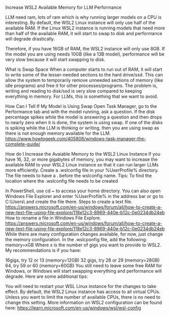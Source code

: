 Increase WSL2 Available Memory for LLM Performance

LLM need ram, lots of ram which is why running larger models on a CPU is interesting. By default, the WSL2 Linux instance will only use half of the available RAM. If the Linux WSL2 instance is running models that need more than half of the available RAM, it will start to swap to disk and performance will degrade drastically.

Therefore, if you have 16GB of RAM, the WSL2 instance will only use 8GB. If the model you are using needs 10GB (like a 13B model), performance will be very slow because it will start swapping to disk.

What is Swap Space
When a computer starts to run out of RAM, it will start to write some of the lesser-needed sections to the hard drive/ssd. This can allow the system to temporarily remove unneeded sections of memory (like idle programs) and free it for other processes/programs. The problem is, writing and reading to disk/ssd is very slow compared to keeping everything in memory. For LLMs, this is something that we want to avoid.

How Can I Tell If My Model is Using Swap
Open Task Manager, go to the Performance tab and with the model running, ask a question. If the disk percentage spikes while the model is answering a question and then drops to nearly zero when it is done, the system is using swap. If one of the disks is spiking while the LLM is thinking or writing, then you are using swap as there is not enough memory available for the LLM. https://www.howtogeek.com/405806/windows-task-manager-the-complete-guide/

How do I Increase the Avaiable Memory to the WSL2 Linux Instance
If you have 16, 32, or more gigabytes of memory, you may want to increase the available RAM to your WSL2 Linux instance so that it can run larger LLMs more efficiently. Create a .wslconfig file in your %UserProfile% directory. The file needs to have a . before the wslconfig name. Tips: To find the location where the .wslconfig file needs to be created

In PowerShell, use cd ~ to access your home directory.
You can also open Windows File Explorer and enter %UserProfile% in the address bar or go to C:\Users<YourUserName>\ and create the file there.
Steps to create a text file. https://answers.microsoft.com/en-us/windows/forum/all/how-to-create-a-new-text-file-using-file-explore/118e12c3-8969-440e-b12c-0e0234db24eb
How to rename a file in Windows File Explore. https://answers.microsoft.com/en-us/windows/forum/all/how-to-create-a-new-text-file-using-file-explore/118e12c3-8969-440e-b12c-0e0234db24eb
While there are many configuration changes available, for now, just change the memory configuration. In the .wslcponfig file, add the following: memory=xGB Where x is the number of gigs you want to provide to WSL2. My recommendations is if you have:

16gigs, try 12 or 13 (memory=12GB)
32 gigs, try 28 or 29 (memory=28GB)
64, try 59 or 60 (memory=60GB)
You still need to leave some free RAM for Windows, or Windows will start swapping everything and performance will degrade. Here are some additional tips:

You will need to restart your WSL Linux instance for the changes to take effect.
By default, the WSL2 Linux instance has access to all virtual CPUs. Unless you want to limit the number of available CPUs, there is no need to change this setting.
More information on WSL2 configuration can be found here: https://learn.microsoft.com/en-us/windows/wsl/wsl-config

